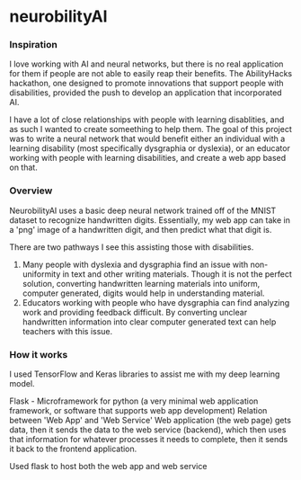 # neurobilityAI

### Inspiration
I love working with AI and neural networks, but there is no real application for them if people are not able to easily reap their benefits. The AbilityHacks hackathon, one designed to promote innovations that support people with disabilities, provided the push to develop an application that incorporated AI. 

I have a lot of close relationships with people with learning disablities, and as such I wanted to create someething to help them. The goal of this project was to write a neural network that would benefit either an individual with a learning disability (most specifically dysgraphia or dyslexia), or an educator working with people with learning disabilities, and create a web app based on that.

### Overview
NeurobilityAI uses a basic deep neural network trained off of the MNIST dataset to recognize handwritten digits. Essentially, my web app can take in a 'png' image of a handwritten digit, and then predict what that digit is. 

There are two pathways I see this assisting those with disabilities. 

1. Many people with dyslexia and dysgraphia find an issue with non-uniformity in text and other writing materials. Though it is not the perfect solution, converting handwritten learning materials into uniform, computer generated, digits would help in understanding material.
2. Educators working with people who have dysgraphia can find analyzing work and providing feedback difficult. By converting unclear handwritten information into clear computer generated text can help teachers with this issue.

### How it works
I used TensorFlow and Keras libraries to assist me with my deep learning model.

Flask - Microframework for python (a very minimal web application framework, or software that supports web app development)
Relation between 'Web App' and 'Web Service'
Web application (the web page) gets data, then it sends the data to the web service (backend), which then uses that information for whatever processes it needs to complete, then it sends it back to the frontend application.

Used flask to host both the web app and web service
